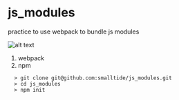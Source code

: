 # js_modules
practice to use webpack to bundle js modules

![alt text](https://github.com/smalltide/js_modules/blob/master/screenshot.gif "js_modules")

1. webpack
2. npm

```
  > git clone git@github.com:smalltide/js_modules.git
  > cd js_modules
  > npm init

```
